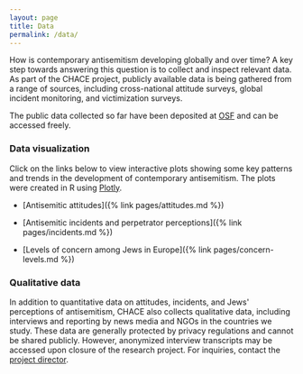 ```yaml
---
layout: page
title: Data
permalink: /data/
---
```


How is contemporary antisemitism developing globally and over time? A key step towards answering this question is to collect and inspect relevant data. As part of the CHACE project, publicly available data is being gathered from a range of sources, including cross-national attitude surveys, global incident monitoring, and victimization surveys.

The public data collected so far have been deposited at [OSF](https://osf.io/m4yba/) and can be accessed freely.

### Data visualization

Click on the links below to view interactive plots showing some key patterns and trends in the development of contemporary antisemitism. The plots were created in R using [Plotly](https://plotly.com/ggplot2/getting-started/).

- [Antisemitic attitudes]({% link pages/attitudes.md %})

- [Antisemitic incidents and perpetrator perceptions]({% link pages/incidents.md %})

- [Levels of concern among Jews in Europe]({% link pages/concern-levels.md %})

### Qualitative data

In addition to quantitative data on attitudes, incidents, and Jews' perceptions of antisemitism, CHACE also collects qualitative data, including interviews and reporting by news media and NGOs in the countries we study. These data are generally protected by privacy regulations and cannot be shared publicly. However, anonymized interview transcripts may be accessed upon closure of the research project. For inquiries, contact the [project director](mailto:j.d.enstad@socialresearch.no).